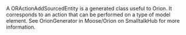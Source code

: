 A ORActionAddSourcedEntity is a generated class useful to Orion. It corresponds to an action that can be performed on a type of model element. See OrionGenerator in Moose/Orion on SmalltalkHub for more information.